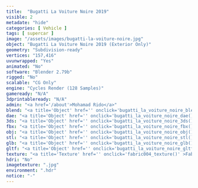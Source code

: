 ```yaml
---
title:  "Bugatti La Voiture Noire 2019"
visible: 2
metadate: "hide"
categories: [ Vehicle ]
tags: [ supercar ]
image: "/assets/images/bugatti-la-voiture-noire.jpg"
object: "Bugatti La Voiture Noire 2019 (Exterior Only)"
geometry: "Subdivision-ready"
vertices: "157,416"
uvunwrapped: "Yes"
animated: "No"
software: "Blender 2.79b"
rigged: "No"
scalable: "CG Only"
engine: "Cycles Render (128 Samples)"
gameready: "N/A"
3dprintableready: "N/A"
admin: "<a href='/about'>Mohamad Rido</a>"
blend: "<a title='Object' href='' onclick='bugatti_la_voiture_noire_blend()' >.zip 9.5 MB</a>"
dae: "<a title='Object' href='' onclick='bugatti_la_voiture_noire_dae()' >.zip 3.5 MB</a>"
3ds: "<a title='Object' href='' onclick='bugatti_la_voiture_noire_3ds()' >.zip 1.3 MB</a>"
fbx: "<a title='Object' href='' onclick='bugatti_la_voiture_noire_fbx()' >.zip 3.9 MB</a>"
obj: "<a title='Object' href='' onclick='bugatti_la_voiture_noire_obj()' >.zip 2.9 MB</a>"
stl: "<a title='Object' href='' onclick='bugatti_la_voiture_noire_stl()' >.zip 3.7 MB</a>"
glb: "<a title='Object' href='' onclick='bugatti_la_voiture_noire_glb()' >.zip 9.9 MB</a>"
gltf: "<a title='Object' href='' onclick='bugatti_la_voiture_noire_gltf()' >.zip 10.5 MB</a>"
texture: "<a title='Texture' href='' onclick='fabric004_texture()' >Fabric004</a>"
hdri: "No"
imagetexture: ".jpg"
environment: ".hdr"
notice: "-"
---
```

